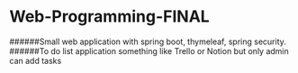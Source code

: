 # Web-Programming-FINAL
######Small web application with spring boot, thymeleaf, spring security.
######To do list application something like Trello or Notion but only admin can add tasks
